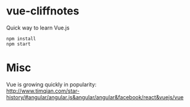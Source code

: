 # vue-cliffnotes
Quick way to learn Vue.js

```
npm install
npm start
```

# Misc
Vue is growing quickly in popularity:  
http://www.timqian.com/star-history/#angular/angular.js&angular/angular&facebook/react&vuejs/vue
